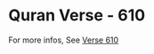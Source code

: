 # Quran Verse - 610 

For more infos, See [Verse 610](https://www.quranbookk.com/quran/search?q=610)